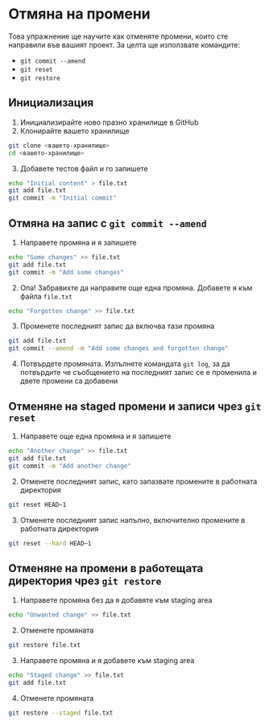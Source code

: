 # Отмяна на промени

Това упражнение ще научите как отменяте промени, които сте направили във вашият проект. За целта ще използвате командите:

- `git commit --amend`
- `git reset`
- `git restore`

## Инициализация

1. Инициализирайте ново празно хранилище в GitHub
2. Клонирайте вашето хранилище

```bash
git clone <вашето-хранилище>
cd <вашето-хранилище>
```

3.  Добавете тестов файл и го запишете

```bash
echo "Initial content" > file.txt
git add file.txt
git commit -m "Initial commit"
```

## Отмяна на запис с `git commit --amend`

1. Направете промяна и я запишете

```bash
echo "Some changes" >> file.txt
git add file.txt
git commit -m "Add some changes"
```

2. Опа! Забравихте да направите още една промяна. Добавете я към файла `file.txt`

```bash
echo "Forgotten change" >> file.txt
```

3. Променете последният запис да включва тази промяна

```bash
git add file.txt
git commit --amend -m "Add some changes and forgotten change"
```

4. Потвърдете промяната. Изпълнете командата `git log`, за да потвърдите че съобщението на последният запис се е променила и двете промени са добавени

## Отменяне на staged промени и записи чрез `git reset`

1. Направете още една промяна и я запишете

```bash
echo "Another change" >> file.txt
git add file.txt
git commit -m "Add another change"
```

2. Отменете последният запис, като запазвате промените в работната директория

```bash
git reset HEAD~1
```

3. Отменете последният запис напълно, включително промените в работната директория

```bash
git reset --hard HEAD~1
```


## Отменяне на промени в работещата директория чрез `git restore`

1. Направете промяна без да я добавяте към staging area

```bash
echo "Unwanted change" >> file.txt
```

2. Отменете промяната

```bash
git restore file.txt
```

3. Направете промяна и я добавете към staging area

```bash
echo "Staged change" >> file.txt
git add file.txt
```

4. Отменете промяната

```bash
git restore --staged file.txt
```
